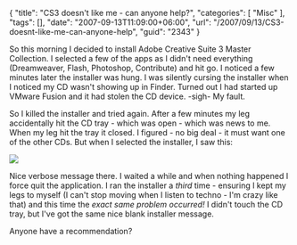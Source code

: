 {
	"title": "CS3 doesn't like me - can anyone help?",
	"categories": [
		"Misc"
	],
	"tags": [],
	"date": "2007-09-13T11:09:00+06:00",
	"url": "/2007/09/13/CS3-doesnt-like-me-can-anyone-help",
	"guid": "2343"
}

So this morning I decided to install Adobe Creative Suite 3 Master Collection. I selected a few of the apps as I didn't need everything (Dreamweaver, Flash, Photoshop, Contribute) and hit go. I noticed a few minutes later the installer was hung. I was silently cursing the installer when I noticed my CD wasn't showing up in Finder. Turned out I had started up VMware Fusion and it had stolen the CD device. -sigh- My fault. 

So I killed the installer and tried again. After a few minutes  my leg accidentally hit the CD tray - which was open - which was news to me. When my leg hit the tray it closed. I figured - no big deal - it must want one of the other CDs. But when I selected the installer, I saw this:

<img src="https://static.raymondcamden.com/images/csinstall.png">

Nice verbose message there. I waited a while and when nothing happened I force quit the application. I ran the installer a <i>third</i> time - ensuring I kept my legs to myself (I can't stop moving when I listen to techno - I'm crazy like that) and this time the <i>exact same problem occurred!</i> I didn't touch the CD tray, but I've got the same nice blank installer message. 

Anyone have a recommendation?